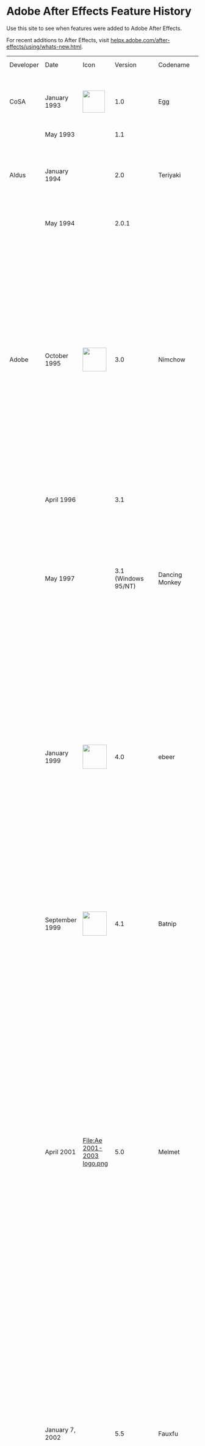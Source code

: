 # Adobe After Effects Feature History

Use this site to see when features were added to Adobe After Effects.

For recent additions to After Effects, visit [helpx.adobe.com/after-effects/using/whats-new.html](https://helpx.adobe.com/after-effects/using/whats-new.html).

|           |                                                                           |                                                                                                                                                                                                                                                                                                                                                                                                                                                                                                                                                                                                                                                         |                        |                                                  |                                                                                                                                                                                                                                                                                                                                                                                                                                                                                                                                                                                                  |
|-----------|---------------------------------------------------------------------------|---------------------------------------------------------------------------------------------------------------------------------------------------------------------------------------------------------------------------------------------------------------------------------------------------------------------------------------------------------------------------------------------------------------------------------------------------------------------------------------------------------------------------------------------------------------------------------------------------------------------------------------------------------|------------------------|--------------------------------------------------|--------------------------------------------------------------------------------------------------------------------------------------------------------------------------------------------------------------------------------------------------------------------------------------------------------------------------------------------------------------------------------------------------------------------------------------------------------------------------------------------------------------------------------------------------------------------------------------------------|
| Developer | Date                                                                      | Icon                                                                                                                                                                                                                                                                                                                                                                                                                                                                                                                                                                                                                                                    | Version                | Codename                                         | Major features added                                                                                                                                                                                                                                                                                                                                                                                                                                                                                                                                                                             |
| CoSA      | January 1993                                                              | <span typeof="mw:File"><img src="assets/images/Ae1993-1995.webp" class="mw-file-element" data-file-width="100" data-file-height="100" width="58" height="58" /></span>                                                                                                          | 1.0                    | Egg                                              | Layered compositing with mask, effect, transforms, keyframes; Mac only                                                                                                                                                                                                                                                                                                                                                                                                                                                                                                                           |
|           | May 1993                                                                  |                                                                                                                                                                                                                                                                                                                                                                                                                                                                                                                                                                                                                                                         | 1.1                    |                                                  | More effects                                                                                                                                                                                                                                                                                                                                                                                                                                                                                                                                                                                     |
| Aldus     | January 1994                                                              |                                                                                                                                                                                                                                                                                                                                                                                                                                                                                                                                                                                                                                                         | 2.0                    | Teriyaki                                         | Time Layout window, image sequence support, motion blur, multi-machine rendering, frame blending, proxies                                                                                                                                                                                                                                                                                                                                                                                                                                                                                        |
|           | May 1994                                                                  |                                                                                                                                                                                                                                                                                                                                                                                                                                                                                                                                                                                                                                                         | 2.0.1                  |                                                  | Power Macintosh version (PPC)                                                                                                                                                                                                                                                                                                                                                                                                                                                                                                                                    |
| Adobe     | October 1995                                                              | <span typeof="mw:File"><img src="assets/images/Ae_1995-1999.webp" class="mw-file-element" data-file-width="100" data-file-height="100" width="62" height="62" /></span>                                                                                                   | 3.0                    | Nimchow                                          | Render queue, bezier masking, time remapping, keyframe assistants (wiggler, motion sketch, smoother), multiple effects per layer, advanced keying, velocity graph, 1/2/4 point motion tracking, motion math, first Japanese version, layer transfer modes, continuously rasterize Illustrator files, Photoshop as comp import with layer/transfer mode/alpha channel support, 3:2 pulldown, non-square pixel support                                                                                                                                                                             |
|           | April 1996                                                                |                                                                                                                                                                                                                                                                                                                                                                                                                                                                                                                                                                                                                                                         | 3.1                    |                                                  | File formats, multiprocessing; last Mac <a href="/wiki/680x0" class="mw-redirect" title="680x0">680x0</a> version                                                                                                                                                                                                                                                                                                                                                                                                                                                                                |
|           | May 1997                                                                  |                                                                                                                                                                                                                                                                                                                                                                                                                                                                                                                                                                                                                                                         | 3.1 (Windows 95/NT)    | Dancing Monkey                                   | First Windows version, contextual menus, first French and German versions; in November 1997, Path Text effect and Animated GIF output were released for free to registered users of 3.1                                                                                                                                                                                                                                                                                                                                                                          |
|           | January 1999                                                              | <span typeof="mw:File"><img src="assets/images/Ae_1999.webp" class="mw-file-element" data-file-width="100" data-file-height="100" width="63" height="63" /></span>                                                                                                                                      | 4.0                    | ebeer                                            | Tabbed windows, movable time layout columns, multiple masks per layer, warping effects, particle playground, audio effects, transform effect, adjustment layers, align palette, rulers and guides, RAM preview, glows/blurs no longer clip at layer edge, Premiere import, Illustrator layers support, label colors in timeline; first simultaneous Mac and Windows release                                                                                                                                                                                                                      |
|           | September 1999                                                            | <span typeof="mw:File"><img src="assets/images/Ae_1999-2001.webp" class="mw-file-element" data-file-width="100" data-file-height="100" width="63" height="63" /></span>                                                                                                   | 4.1                    | Batnip                                           | Flowchart view, watch folder, 3D channel effects, collect files command, auto deinterlacing, sequence layers, save favorite effects (.ffx), separate text fill/stroke, 30,000×30,000 image support                                                                                                                                                                                                                                                                                                                                                                                               |
|           | April 2001                                | <span typeof="mw:Error mw:File"><a href="//en.wikipedia.org/wiki/Special:Upload?wpDestFile=Ae_2001-2003_logo.png" class="new" title="File:Ae 2001-2003 logo.png"><span class="mw-file-element mw-broken-media" data-width="68" data-height="68">File:Ae 2001-2003 logo.png</span></a></span>                                                                                                                                                                                                                                                                                                                                                            | 5.0                    | Melmet                                           | 3D layers, 3D lights, dynamic previews, parenting, vector paint, expressions, pick whip, draw/edit masks in comp window, integration of Atomic Power plug-ins (foam, wave world, card dance, shatter, vegas), 16 bits per channel color, Illustrator transparency support, SWF export, mask colors, mask motion blur, mask expansion, RAM Preview region of interest, Photoshop 6 vector mask import, PDF import, solo switch, scrubbable property values, custom workspaces, effect reordering, PAR correction, reveal file on disk, reduce project, trim comp to work area, \>2GB movie output |
|           | January 7, 2002                           |                                                                                                                                                                                                                                                                                                                                                                                                                                                                                                                                                                                                                                                         | 5.5                    | Fauxfu                                           | Advanced 3D renderer, multiple 3D views, import camera data, colored shadows, projection layers, effects palette, post render actions, advanced lightning, adjustment layer lights, smart mask, looping via expressions, RealMedia output, expression controllers, Zaxwerks 3D Invigorator Classic bundled; first OS X version                                                                                                                                                                                                                                                                   |
|           | August 2003                                                               | <span typeof="mw:Error mw:File"><a href="//en.wikipedia.org/wiki/Special:Upload?wpDestFile=After_Effects_2003-2006_icon.png" class="new" title="File:After Effects 2003-2006 icon.png"><span class="mw-file-element mw-broken-media" data-width="67" data-height="67">File:After Effects 2003-2006 icon.png</span></a></span>                                                                                                                                                                                                                                                                                                                           | 6.0                    | Foodfite                                         | Paint, scripting, text layers and animators, editable Photoshop text layers, [OpenGL](/wiki/OpenGL "OpenGL") support, new motion tracker, Rotobezier, Keylight, Liquify, Scribble, Dust & Scratches, background rendering of RAM Previews                                                                                                                                                                                                                                                                                                                                                        |
|           | June 16, 2004                                                             |                                                                                                                                                                                                                                                                                                                                                                                                                                                                                                                                                                                                                                                         | 6.5                    | Chambant                                         | Advanced clone tool, presets gallery, grain management, integration of Cycore Effects plug-ins, Color Finesse bundling, disk caching, Firewire video output, interface light/dark controls, motion track with scale, Grain Surgery bundling, AAF and OMF support                                                                                                                                                                                                                                                                                               |
|           | January 2006                                                              | <span typeof="mw:File"><img src="assets/images/Ae_2006-2007.webp" class="mw-file-element" data-file-width="128" data-file-height="128" width="68" height="68" /></span>                                                                                                  | 7.0                    | Clamchop                                         | New unified window UI, timewarp, graph editor, OpenGL 2.0 support, 32 bpc HDR color, 32-bit audio, Adobe Bridge support, display color management, dynamic link with Premiere Pro, script editor, auto save, Photoshop file creation, smart blur, lens blur, per-character text blurring, first Spanish and Italian versions                                                                                                                                                                                                                                                                     |
|           | July 2, 2007                                                              | <span typeof="mw:File"><img src="assets/images/Adobe_After_Effects_CS3_icon.png" data-file-width="256" data-file-height="256" width="64" height="64" /></span>      | CS3 (8.0)              | Metaloaf                                         | Shape layers, puppet tool, brainstorm, clip notes, Photoshop vanishing point import, adaptive motion blur, per character 3D text animation, real-time audio playback, simultaneous multi-frame rendering, SWF vector import, 32-bit linear blending, full color management; first Universal Binary Intel Mac version                                                                                                                                                                                                                                                                             |
|           | February 22, 2008                                                         |                                                                                                                                                                                                                                                                                                                                                                                                                                                                                                                                                                                                                                                         | CS3 (8.0.2)            | Loafdot                                          | Panasonic P2 support; last Mac PowerPC version                                                                                                                                                                                                                                                                                                                                                                                                                                                                                                                                                   |
|           | September 23, 2008                                                        | <span typeof="mw:File"><img src="assets/images/Adobe_After_Effects_CS4_icon.png" class="mw-file-element" data-file-width="256" data-file-height="256" width="64" height="64" /></a></span>      | CS4 (9.0)              | Chinchillada                                     | QuickSearch in the project and timeline, mini-flowchart, breadcrumbs, live PSD 3D layer import, separate XYZ, [Imagineer Mocha](/wiki/Imagineer_Systems "Imagineer Systems") bundled, cartoon effect, XFL export, XML export, XMP metadata,                                                                                                                                                                                                                                                                                                                                                      |
|           | December 10, 2008                                                         |                                                                                                                                                                                                                                                                                                                                                                                                                                                                                                                                                                                                                                                         | CS4 (9.0.1)            | Chinchidotta                                     | RED R3D file support (via REDCODE v1.3 plugin)                                                                                                                                                                                                                                                                                                                                                                                                                                                                                                                                                   |
|           | May 29, 2009                                                              |                                                                                                                                                                                                                                                                                                                                                                                                                                                                                                                                                                                                                                                         | CS4 (9.0.2)            | Lottadotta                                       | Clip-level RED R3D support (via REDCODE v1.7 plugin), XDCAM HD (Avid-style MXF) support                                                                                                                                                                                                                                                                                                                                                                                                                                                                                                          |
|           | October 6, 2010                         |                                                                                                                                                                                                                                                                                                                                                                                                                                                                                                                                                                                                                                                         | CS4 (9.0.3)            | Yaddadotta                                       | Fixes "locking existing frames" message delay at start of RAM preview, decreased performance due to Wacom driver conflict, aerender not shutting down background processes, and miscellaneous crashes especially on Mac OS X 10.5 during drag-and-drop operations                                                                                                                                                                                                                                                                                                                                |
|           | April 30, 2010                          | <span typeof="mw:File"><img src="assets/images/Adobe_After_Effects_CS5_icon.png" class="mw-file-element" data-file-width="1063" data-file-height="1052" width="64" height="63" /></span>    | CS5 (10.0)             | Esgocart                                         | <a href="/wiki/64-bit" class="mw-redirect" title="64-bit">64-bit</a> native (mandatory) on OS X and Windows, Roto Brush tool, Refine Matte effect, [mocha](/wiki/Imagineer_Systems "Imagineer Systems") v2, LUT support, AVC-Intra import and improved RED (R3D) support, Align panel improvements, Synthetic Aperture Color Finesse 3, Digieffects FreeForm, auto-keyframe mode, animated GIF export functionality removed.                                                                                                                                   |
|           | September 3, 2010                       |                                                                                                                                                                                                                                                                                                                                                                                                                                                                                                                                                                                                                                                         | CS5 (10.0.1)           | Esgodot                                          | RED updates (color science v2, ROCKET, RMD metadata), improved LUT compatibility (.3dl with floating-point values or 3DMESH/Mesh keywords, or saved from ASSIMILATE SCRATCH systems), updates to bundled third-party plug-ins                                                                                                                                                                                                                                                                                                                                                                    |
|           | April 8, 2011                           |                                                                                                                                                                                                                                                                                                                                                                                                                                                                                                                                                                                                                                                         | CS5 (10.0.2)           | Esgodoh                                          | Fixes an "Unexpected data type" error opening project with missing effects, a crash with Directional Blur and other effects on computers with 16 or more logical processors, and a crash opening a composition created by Automatic Duck Pro Import AE.                                                                                                                                                                                                                                                                                                                                          |
|           | April 11, 2011                          |                                                                                                                                                                                                                                                                                                                                                                                                                                                                                                                                                                                                                                                         | CS5.5 (10.5)           | Codname                                          | Warp Stabilizer effect, Camera Lens Blur and camera layer improvements for depth-of-field and bokeh, source timecode support and Timecode effect enhancements, stereoscopic 3D rig creation and improved 3D Glasses effect, light falloff, CinemaDNG import, expanded RED (R3D) features, XDCAM EX and XDCAM HD output, integration with Adobe Audition CS5.5, save project as CS5.                                                                                                                                                                                                              |
|           | June 30, 2011                           |                                                                                                                                                                                                                                                                                                                                                                                                                                                                                                                                                                                                                                                         | CS5.5 (10.5.1)         | Codot                                            | Fixes for delay when typing in a text layer if mouse pointer was above the Composition panel, and inability to use an upgrade serial number.                                                                                                                                                                                                                                                                                                                                                                                                                                                     |
|           | April 23, 2012                          | <span typeof="mw:File"><img src="assets/images/Adobe_After_Effects_CS6_Icon.png" class="mw-file-element" data-file-width="512" data-file-height="512" width="64" height="64" /></span>      | CS6 (11.0)             | SpinalTapas                                      | Global Performance Cache, 3D Camera Tracker, ray-traced and extruded text and shapes, variable-width mask feather, Automatic Duck Pro Import for importing projects from other applications, including Final Cut Pro and Avid software, new and improved GPU acceleration features, Rolling Shutter Repair effect, Mocha for After Effects CS6, new and updated effects. Live PSD 3D layer import was removed.                                                                                                                                                                                   |
|           | May 25, 2012                            |                                                                                                                                                                                                                                                                                                                                                                                                                                                                                                                                                                                                                                                         | CS6 (11.0.1)           | BigDottom                                        | Support for Nvidia GeForce GTX 680, AtomKraft.                                                                                                                                                                                                                                                                                                                                                                                                                                                                                                                                                   |
|           | October 12, 2012                        |                                                                                                                                                                                                                                                                                                                                                                                                                                                                                                                                                                                                                                                         | CS6 (11.0.2)           | NoneMoreDot                                      | Support for more Nvidia cards and Intel HD Graphics, new memory handling preference allowing reversion to CS5.5 behavior.                                                                                                                                                                                                                                                                                                                                                                                                                                                                        |
|           | June 17, 2013                           | <span typeof="mw:File"><img src="assets/images/Adobe_After_Effects_CC_Icon.png" class="mw-file-element" data-file-width="128" data-file-height="128" width="64" height="64" /></span>                                                         | CC (12.0)              | Sconehenge                                       | Maxon Cinema 4D Lite and Cineware integration, Refine Edge tool, Refine Soft Matte, layer snapping, Warp Stabilizer VFX                                                                                                                                                                                                                                                                                                                                                                                                                                                                          |
|           | October 31, 2013                        |                                                                                                                                                                                                                                                                                                                                                                                                                                                                                                                                                                                                                                                         | CC (12.1)              | Plabt Blue Ribbon                                | OS 10.9 and Retina support, mask tracker, Detail-preserving Upscale effect, property linking, improved snapping                                                                                                                                                                                                                                                                                                                                                                                                                                                                                  |
|           | December 13, 2013                       |                                                                                                                                                                                                                                                                                                                                                                                                                                                                                                                                                                                                                                                         | CC (12.2)              | Pinot Butter                                     | Automatic creation of folders for image sequences, command to convert parametric shape layer paths to Bézier paths, more snapping improvements, many small "polish" improvements                                                                                                                                                                                                                                                                                                                                                                                                                 |
|           | June 18, 2014                           |                                                                                                                                                                                                                                                                                                                                                                                                                                                                                                                                                                                                                                                         | CC 2014 (13.0)         | Goatmeal Stout | Key Cleaner effect and Advanced Spill Suppressor effect, After effect text templates created in After Effects editable in Premiere Pro, compositing options for each effect including ability to confine the area affected by each effect with masks, import of Sony RAW footage (raw files from F5, F55, and F65 cameras), import of MPEG-4 SStP (Simple Studio Profile) Sony SR MXF files, video preview on external monitor using Mercury Transmit                                                      |
|           | September 7, 2014                       |                                                                                                                                                                                                                                                                                                                                                                                                                                                                                                                                                                                                                                                         | CC 2014.1 (13.1)       | Hefe Marathon                                    | High-DPI content and UI (Mac OS, Windows), refreshed "blue" UI, Copy With Relative Property Links command, color management for Dynamic Link, Maxon CINEMA 4D Lite R16 and CINEWARE 2.0, Collect Files for CINEMA 4D assets, native GoPro CineForm codecs, scripting improvements for text layers                                                                                                                                                                                                                                                                                                |
|           | December 16, 2014                       |                                                                                                                                                                                                                                                                                                                                                                                                                                                                                                                                                                                                                                                         | CC 2014.2 (13.2)       | Finish Lime                                      | More scripting improvements for text layers, expression access to dynamic layer bounds, new keyframe icons.                                                                                                                                                                                                                                                                                                                                                                                                                                                                                      |
|           | June 15, 2015                           |                                                                                                                                                                                                                                                                                                                                                                                                                                                                                                                                                                                                                                                         | CC 2015.0 (13.5.0.347) | Mussel Car                                       | Uninterrupted playback, new [Adobe Character Animator](/wiki/Adobe_Character_Animator "Adobe Character Animator") (Preview 1), support for Creative Cloud libraries, face tracker, Maxon CINEWARE v2.0.16, smooth experience and interaction for the user even when rendering is in progress.                                                                                                                                                                                                                                                                                                    |
|           | November 30, 2015                       | <span typeof="mw:File"><img src="assets/images/Adobe_After_Effects_CC_icon (1).png" class="mw-file-element" data-file-width="1000" data-file-height="975" width="64" height="62" /></a></span>            | CC 2015.1 (13.6.0)     | Currant Time                                     | Character Animator (Preview 3), refinement of playback performance and interaction, multi-touch gestures, stacked panel groups, new Lumetri Color effect, additional ICC profiles, two new Cycore FX plugins.                                                                                                                                                                                                                                                                                                                                                  |
|           | January 27, 2016                        |                                                                                                                                                                                                                                                                                                                                                                                                                                                                                                                                                                                                                                                         | CC 2015.2 (13.7.0)     | Fibonachos                                       | Maxon CINEWARE v3.0 (R17) (including support for the Take system, OpenGL renderer, and syncing timelines between After Effects and Cinema 4D), option to auto-save when starting Render Queue, improvements to Cache Before Playback previews.                                                                                                                                                                                                                                                                                                                                                   |
|           | June 21, 2016                           |                                                                                                                                                                                                                                                                                                                                                                                                                                                                                                                                                                                                                                                         | CC 2015.3 (13.8.0)     | Abbacore                                         | New playback architecture, Maxon Cineware 3.1, export 3D text and shape layers to Maxon CINEMA 4D, GPU accelerated effects (Lumetri Color, Gaussian Blur, and Sharpen), improved caching and playback of image sequences, send compositions from Render Queue to Media Encoder, Character Animator (Preview 4)                                                                                                                                                                                                                                                                                   |
|           | November 2, 2016                        |                                                                                                                                                                                                                                                                                                                                                                                                                                                                                                                                                                                                                                                         | CC 2017 (14.0)         | Codfather                                        | CINEMA 4D rendering engine for 3D compositions, Creative Cloud Team Projects (Beta), Real-time playback of unaltered source media, more GPU accelerated effects, Live Text Template improvements, Date & Time Tokens, Also includes: Better UI retina support, improved markers, scripting enhancements, Adobe Media Encoder export improvements.                                                                                                                                                                                                                                                |
|           | January 18, 2017                        |                                                                                                                                                                                                                                                                                                                                                                                                                                                                                                                                                                                                                                                         | CC 2017.1 (14.1)       | The Codfather Part Tuna                          | Ability to save Team Projects as local projects.                                                                                                                                                                                                                                                                                                                                                                                                                                                                                                                                                 |
|           | April 19, 2017                          |                                                                                                                                                                                                                                                                                                                                                                                                                                                                                                                                                                                                                                                         | CC 2017.2 (14.2)       | Plabtjacks                                       | Essential Graphics panel and Motion Graphics Templates feature introduced, Lumetri Scopes, Effect Input Layer Options, Camera-shake deblur, multiple GPU optimizations.                                                                                                                                                                                                                                                                                                                                                                                        |
|           | June 13, 2017                           |                                                                                                                                                                                                                                                                                                                                                                                                                                                                                                                                                                                                                                                         | CC 2017.2 (14.2.1)     | Blueberry Plabtjacks                             | Performance improvements and bug fixes.                                                                                                                                                                                                                                                                                                                                                                                                                                                                                                                                                          |
|           | October 18, 2017                        |                                                                                                                                                                                                                                                                                                                                                                                                                                                                                                                                                                                                                                                         | CC (15.0)              | Darth Tater                                      | Data-driven animation and JSON import, expression access to path points, immersive/360 VR tools (formerly Mettle Skybox), GPU accelerated motion blur, new font menu, font ligature support, keyboard shortcut editor, Maxon CINEMA 4D Lite R19.                                                                                                                                                                                                                                                                                                                                                 |
|           | January 22, 2018                        |                                                                                                                                                                                                                                                                                                                                                                                                                                                                                                                                                                                                                                                         | CC (15.0.1)            | Tater Dots                                       | ARRI ALEXA Mini MXF/ARRIRAW format support, HEVC (H.265) QuickTime support, variable frame rate footage audio sync improvements, GPU memory optimization for VR, and bug fixes.                                                                                                                                                                                                                                                                                                                                                                                                                  |
|           | April 3, 2018                           |                                                                                                                                                                                                                                                                                                                                                                                                                                                                                                                                                                                                                                                         | CC (15.1)              | Annivercelery                                    | Master Properties for nested compositions, Advanced Puppet Engine, Data-driven animation .CSV and .TSV support, Property Link pick whip, Adobe Immersive Environment (VR head-mount display support), new Video Limiter effect, improved video camera raw format support (RED IPP2, Canon Cinema RAW Light, Sony Venice X-OCN).                                                                                                                                                                                                                                                                  |
|           | April 24, 2018                          |                                                                                                                                                                                                                                                                                                                                                                                                                                                                                                                                                                                                                                                         | CC (15.1.1)            | Marching Ants on a Log                           | Bug fixes.                                                                                                                                                                                                                                                                                                                                                                                                                                                                                                                                                                                       |
|           | July 16, 2018                           |                                                                                                                                                                                                                                                                                                                                                                                                                                                                                                                                                                                                                                                         | CC (15.1.2)            | Peanut Dotter                                    | Improved raw video format support and bug fixes.                                                                                                                                                                                                                                                                                                                                                                                                                                                                                                                                                 |
|           | October 15, 2018                        |                                                                                                                                                                                                                                                                                                                                                                                                                                                                                                                                                                                                                                                         | CC (16.0)              | Double Expresso                                  | Puppet Tool Advanced Pins and Bend Pins; depth passes for 3D compositions; Adobe Animate CC project (.FLA) import; new JavaScript expressions engine; Responsive Design – Time; CSV and TSV spreadsheet controls, font controls, and groups in Motion Graphics templates; Lumetri Color selective color grading curves; new Mocha AE CC plug-in; hardware-accelerated decoding of H.264 and HEVC on macOS; additional GPU-accelerated effects.                                                                                                                                                   |
|           | December 10, 2018                       |                                                                                                                                                                                                                                                                                                                                                                                                                                                                                                                                                                                                                                                         | CC (16.0.1)            | Macchidotto                                      | Export Apple ProRes on Windows, import HEIF files, import ProRes HDR footage, and bug fixes.                                                                                                                                                                                                                                                                                                                                                                                                                                                                                                     |
|           | April 2, 2019                           |                                                                                                                                                                                                                                                                                                                                                                                                                                                                                                                                                                                                                                                         | 16.1                   | Cloak-o-nut                                      | Content-Aware Fill for video, customizable Expressions Editor, import/export guide lines, automatic Adobe Font sync, and bug fixes.                                                                                                                                                                                                                                                                                                                                                                                                                                                              |
|           | January 24, 2020 |                                                                                                                                                                                                                                                                                                                                                                                                                                                                                                                                                                                                                                                         | 17.0                   | KoalaTea                                         | Preview and playback performance improvements, enhanced EXR Workflows, faster shapes, graphics and text enhancements, expression improvements, expanded format and better playback support, new Cineware renderer and Cinema 4D Lite R21, content-Aware Fill for video improvements.                                                                                                                                                                                                                                                                                                             |
|           | May 19, 2020     | <span typeof="mw:File"><img src="assets/images/Adobe_After_Effects_CC_icon.svg" class="mw-file-element" data-file-width="512" data-file-height="499" width="64" height="62" /></a></span> | 17.1                   | Hummingbread                                     | Tapered shape strokes, Concentric shape repeater, ProRes RAW import support, Minimax effect GPU acceleration, Set Channels effect 32-bpc color support, Team Projects copy media to shared location, Automatically update audio devices (macOS only).                                                                                                                                                                                                                                                                                                                                            |
|           | October 20, 2020 |                                                                                                                                                                                                                                                                                                                                                                                                                                                                                                                                                                                                                                                         | 17.5                   | Quarantuna                                       | Roto Brush 2, 3D design space with improved cameras and 3D transform gizmos.                                                                                                                                                                                                                                                                                                                                                                                                                                                                                                                     |
|           | January 11, 2021                        |                                                                                                                                                                                                                                                                                                                                                                                                                                                                                                                                                                                                                                                         | 17.6                   |                                                  | More accurate Content-aware fill, color space and gamma changes for RED footage.                                                                                                                                                                                                                                                                                                                                                                                                                                                                                                                 |
|           | February 8, 2021                                                          |                                                                                                                                                                                                                                                                                                                                                                                                                                                                                                                                                                                                                                                         | 17.7                   |                                                  | Bug fixes.                                                                                                                                                                                                                                                                                                                                                                                                                                                                                                                                                                                       |
|           | March 10, 2021                          |                                                                                                                                                                                                                                                                                                                                                                                                                                                                                                                                                                                                                                                         | 18.0                   |                                                  | Media Replacement in Motion Graphics templates and Essential Properties, Real-Time 3D Draft Preview, 3D Ground Plane, Improved Composition Toolbar, Team Projects performance improvements                                                                                                                                                                                                                                                                                                                                                                     |
|           | April 12, 2021                                                            |                                                                                                                                                                                                                                                                                                                                                                                                                                                                                                                                                                                                                                                         | 18.1                   |                                                  | Bug fixes.                                                                                                                                                                                                                                                                                                                                                                                                                                                                                                                                                                                       |
|           | May 11, 2021                                                              |                                                                                                                                                                                                                                                                                                                                                                                                                                                                                                                                                                                                                                                         | 18.2                   |                                                  | Bug fixes.                                                                                                                                                                                                                                                                                                                                                                                                                                                                                                                                                                                       |
|           | June 20, 2021                                                             |                                                                                                                                                                                                                                                                                                                                                                                                                                                                                                                                                                                                                                                         | 18.4                   |                                                  | Bug fixes.                                                                                                                                                                                                                                                                                                                                                                                                                                                                                                                                                                                       |
|           | October 26, 2021                        |                                                                                                                                                                                                                                                                                                                                                                                                                                                                                                                                                                                                                                                         | 22.0                   | Cores on the Cob                                 | Multi-Frame Rendering for previews, render queue export, and Adobe Media Encoder export; Render Queue UI improvements; Render Queue notifications; Composition Profiler; Speculative Preview; hardware-accelerated decoding for 10-bit 422 HEVC; tetrahedral LUT interpolation; version number unified with Premiere Pro and Adobe Media Encoder.                                                                                                                                                                                                              |
|           | December 14, 2021                       |                                                                                                                                                                                                                                                                                                                                                                                                                                                                                                                                                                                                                                                         | 22.1.1                 |                                                  | Universal text engine, Cinema 4D R25 support.                                                                                                                                                                                                                                                                                                                                                                                                                                                                                                                                                    |
|           | February 8, 2022                                                          |                                                                                                                                                                                                                                                                                                                                                                                                                                                                                                                                                                                                                                                         | 22.2                   |                                                  | Bug fixes.                                                                                                                                                                                                                                                                                                                                                                                                                                                                                                                                                                                       |
|           | April 12, 2022               |                                                                                                                                                                                                                                                                                                                                                                                                                                                                                                                                                                                                                                                         | 22.3                   |                                                  | Native Apple silicon support, Frame.io integration, Scene Edit Detection, 3D Extended Viewer, Binning indicators for 3D layers, coach marks, constrained shapes by Shift + double-clicking.                                                                                                                                                                                                                                                                                                                                                                    |
|           | May 10, 2022                 |                                                                                                                                                                                                                                                                                                                                                                                                                                                                                                                                                                                                                                                         | 22.4                   |                                                  | Separated dimensions preference, IME text input for Japanese, Korean, and Chinese.                                                                                                                                                                                                                                                                                                                                                                                                                                                                                                               |
|           | June 21, 2022                |                                                                                                                                                                                                                                                                                                                                                                                                                                                                                                                                                                                                                                                         | 22.5                   |                                                  | Bug fixes.                                                                                                                                                                                                                                                                                                                                                                                                                                                                                                                                                                                       |
|           | August 23, 2022              |                                                                                                                                                                                                                                                                                                                                                                                                                                                                                                                                                                                                                                                         | 22.6                   |                                                  | Keyframe color labels.                                                                                                                                                                                                                                                                                                                                                                                                                                                                                                                                                                           |
|           | October 18, 2022                       |                                                                                                                                                                                                                                                                                                                                                                                                                                                                                                                                                                                                                                                         | 23.0                   | Track Latte                                      | Selectable track matte layers; native H.264 encoding; updated composition presets; 50+ new animation presets; new keyboard shortcuts for timeline navigation (Shift + J/K); installation of Maxon Cinema 4D is now optional.                                                                                                                                                                                                                                                                                                                                   |
|           | December 6, 2022         |                                                                                                                                                                                                                                                                                                                                                                                                                                                                                                                                                                                                                                                         | 23.1                   |                                                  | Bug fixes and support for Maxon Cinema 4D 2023.                                                                                                                                                                                                                                                                                                                                                                                                                                                                                                                |
|           | February 7, 2023          |                                                                                                                                                                                                                                                                                                                                                                                                                                                                                                                                                                                                                                                         | 23.2                   |                                                  | OpenColorlO and ACES color management.                                                                                                                                                                                                                                                                                                                                                                                                                                                                                                           |
|           | March 29, 2023              |                                                                                                                                                                                                                                                                                                                                                                                                                                                                                                                                                                                                                                                         | 23.3                   |                                                  | Bug fixes.                                                                                                                                                                                                                                                                                                                                                                                                                                                                                                                                         |
|           | May 9, 2023                    |                                                                                                                                                                                                                                                                                                                                                                                                                                                                                                                                                                                                                                                         | 23.4                   |                                                  | Properties Panel, Effect Manager, Startup & Repair in Preferences, Improved file sorting in the Project panel, 3D Gizmo position snapping, Revamped Track Matte pick whip icon.                                                                                                                                                                                                                                                                                                                                                                       |
|           | August 9, 2023               |                                                                                                                                                                                                                                                                                                                                                                                                                                                                                                                                                                                                                                                         | 23.5                   |                                                  | Bug fixes.                                                                                                                                                                                                                                                                                                                                                                                                                                                                                                                                          |
|           | August 8, 2023              |                                                                                                                                                                                                                                                                                                                                                                                                                                                                                                                                                                                                                                                         | 23.6                   |                                                  | Essential Properties in the Properties panel.                                                                                                                                                                                                                                                                                                                                                                                                                                                                                                      |
